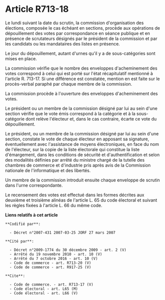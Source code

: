 # Article R713-18

Le lundi suivant la date du scrutin, la commission d'organisation des élections, composée le cas échéant en sections, procède
aux opérations de dépouillement des votes par correspondance en séance publique et en présence de scrutateurs désignés par le
président de la commission et par les candidats ou les mandataires des listes en présence.

Le jour du dépouillement, autant d'urnes qu'il y a de sous-catégories sont mises en place.

La commission vérifie que le nombre des enveloppes d'acheminement des votes correspond à celui qui est porté sur l'état
récapitulatif mentionné à l'article R. 713-17. Si une différence est constatée, mention en est faite sur le procès-verbal
paraphé par chaque membre de la commission.

La commission procède à l'ouverture des enveloppes d'acheminement des votes.

Le président ou un membre de la commission désigné par lui au sein d'une section vérifie que le vote émis correspond à la
catégorie et à la sous-catégorie dont relève l'électeur et, dans le cas contraire, écarte ce vote du dépouillement.

Le président, ou un membre de la commission désigné par lui au sein d'une section, constate le vote de chaque électeur en
apposant sa signature, éventuellement avec l'assistance de moyens électroniques, en face du nom de l'électeur, sur la copie
de la liste électorale qui constitue la liste d'émargement, dans les conditions de sécurité et d'authentification et selon
des modalités définies par arrêté du ministre chargé de la tutelle des chambres de commerce et d'industrie pris après avis de
la Commission nationale de l'informatique et des libertés.

Un membre de la commission introduit ensuite chaque enveloppe de scrutin dans l'urne correspondante.

Le recensement des votes est effectué dans les formes décrites aux deuxième et troisième alinéas de l'article L. 65 du code
électoral et suivant les règles fixées à l'article L. 66 du même code.

**Liens relatifs à cet article**

	**Codifié par**:

	  - Décret n°2007-431 2007-03-25 JORF 27 mars 2007

	**Cité par**:

	  - Décret n°2009-1774 du 30 décembre 2009 - art. 2 (V)
	  - Arrêté du 19 novembre 2010 - art. 10 (V)
	  - Arrêté du 7 octobre 2016 - art. 10 (V)
	  - Code de commerce - art. R713-20 (V)
	  - Code de commerce - art. R917-25 (V)

	**Cite**:

	  - Code de commerce. - art. R713-17 (V)
	  - Code électoral - art. L65 (M)
	  - Code électoral - art. L66 (V)
